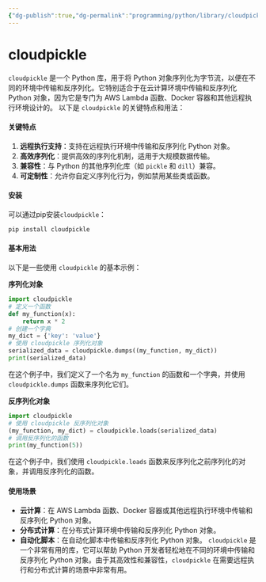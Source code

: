```yaml
---
{"dg-publish":true,"dg-permalink":"programming/python/library/cloudpickle.md","permalink":"/programming/python/library/cloudpickle.md/"}
---
```



# cloudpickle

`cloudpickle` 是一个 Python 库，用于将 Python 对象序列化为字节流，以便在不同的环境中传输和反序列化。它特别适合于在云计算环境中传输和反序列化 Python 对象，因为它是专门为 AWS Lambda 函数、Docker 容器和其他远程执行环境设计的。 以下是 `cloudpickle` 的关键特点和用法：

#### 关键特点

1. **远程执行支持**：支持在远程执行环境中传输和反序列化 Python 对象。
2. **高效序列化**：提供高效的序列化机制，适用于大规模数据传输。
3. **兼容性**：与 Python 的其他序列化库（如 `pickle` 和 `dill`）兼容。
4. **可定制性**：允许你自定义序列化行为，例如禁用某些类或函数。

#### 安装

可以通过pip安装`cloudpickle`：

```bash
pip install cloudpickle
```

#### 基本用法

以下是一些使用 `cloudpickle` 的基本示例：

**序列化对象**

```python
import cloudpickle
# 定义一个函数
def my_function(x):
    return x * 2
# 创建一个字典
my_dict = {'key': 'value'}
# 使用 cloudpickle 序列化对象
serialized_data = cloudpickle.dumps((my_function, my_dict))
print(serialized_data)
```

在这个例子中，我们定义了一个名为 `my_function` 的函数和一个字典，并使用 `cloudpickle.dumps` 函数来序列化它们。

**反序列化对象**

```python
import cloudpickle
# 使用 cloudpickle 反序列化对象
(my_function, my_dict) = cloudpickle.loads(serialized_data)
# 调用反序列化的函数
print(my_function(5))
```

在这个例子中，我们使用 `cloudpickle.loads` 函数来反序列化之前序列化的对象，并调用反序列化的函数。

#### 使用场景

* **云计算**：在 AWS Lambda 函数、Docker 容器或其他远程执行环境中传输和反序列化 Python 对象。
* **分布式计算**：在分布式计算环境中传输和反序列化 Python 对象。
* **自动化脚本**：在自动化脚本中传输和反序列化 Python 对象。 `cloudpickle` 是一个非常有用的库，它可以帮助 Python 开发者轻松地在不同的环境中传输和反序列化 Python 对象。由于其高效性和兼容性，`cloudpickle` 在需要远程执行和分布式计算的场景中非常有用。